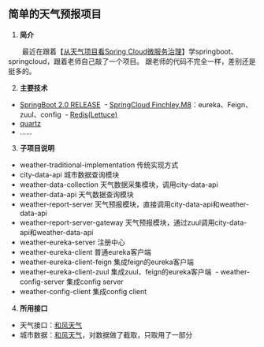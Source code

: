 ## 简单的天气预报项目

1. **简介**

&emsp;&emsp;最近在跟着【[从天气项目看Spring Cloud微服务治理](https://coding.imooc.com/class/187.html)】学springboot、springcloud，跟着老师自己敲了一个项目。
跟老师的代码不完全一样，差别还是挺多的。

2. **主要技术**
  - [SpringBoot 2.0 RELEASE](https://projects.spring.io/spring-boot/) 
  - [SpringCloud Finchley.M8](http://projects.spring.io/spring-cloud/)：eureka、Feign、zuul、config 
  - [Redis(Lettuce)](https://redis.io/) 
  - [quartz](http://www.quartz-scheduler.org/) 
  - ...... 

3. **子项目说明**
  - weather-traditional-implementation 传统实现方式  
  - city-data-api 城市数据查询模块 
  - weather-data-collection 天气数据采集模块，调用city-data-api 
  - weather-data-api 天气数据查询模块 
  - weather-report-server 天气预报模块，直接调用city-data-api和weather-data-api 
  - weather-report-server-gateway 天气预报模块，通过zuul调用city-data-api和weather-data-api 
  - weather-eureka-server 注册中心 
  - weather-eureka-client 普通eureka客户端 
  - weather-eureka-client-feign 集成feign的eureka客户端 
  - weather-eureka-client-zuul 集成zuul、feign的eureka客户端 
  - weather-config-server 集成config server 
  - weather-config-client 集成config client 
  
4. **所用接口**
  - 天气接口：[和风天气](https://www.heweather.com/documents/api/s6)
  - 城市数据：[和风天气](https://www.heweather.com/documents/city)，对数据做了截取，只取用了一部分
